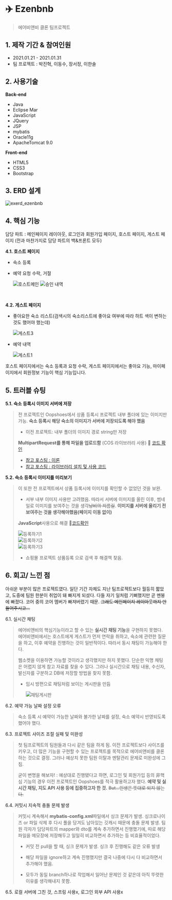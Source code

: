 # :airplane: Ezenbnb

> 에어비앤비 클론 팀프로젝트



## 1. 제작 기간 & 참여인원

- 2021.01.21 - 2021.01.31
- 팀 프로젝트 : 박진혁, 이동수, 장서정, 이한솔



## 2. 사용기술

**Back-end**

- Java
- Eclipse Mar
- JavaScript
- JQuery
- JSP
- mybatis
- Oracle11g
- ApacheTomcat 9.0

**Front-end**

- HTML5
- CSS3
- Bootstrap



## 3. ERD 설계

![exerd_ezenbnb](https://user-images.githubusercontent.com/69448123/109947421-a40ffe80-7d1c-11eb-8920-d50ecd0f297e.png)



## 4. 핵심 기능

담당 파트 : 메인페이지 레이아웃, 로그인과 회원가입 페이지, 호스트 페이지, 게스트 페이지 (전과 마찬가지로 담당 파트의 백&프론트 모두)

**4.1. 호스트 페이지**

- 숙소 등록

- 예약 요청 수락, 거절

  ![호스트메인](https://user-images.githubusercontent.com/69448123/110571957-d8137580-819b-11eb-8d1b-847a3804c1be.png)
  ![승인 내역](https://user-images.githubusercontent.com/69448123/110571967-da75cf80-819b-11eb-9c21-b1cf67e1d013.png)

<br>

**4.2. 게스트 페이지**

- 좋아요한 숙소 리스트(검색시의 숙소리스트에 좋아요 여부에 따라 하트 색이 변하는 것도 했어야 했는데)

  ![게스트3](https://user-images.githubusercontent.com/69448123/110571825-8ff45300-819b-11eb-9062-79367dbd85b9.png)

- 예약 내역

  ![게스트1](https://user-images.githubusercontent.com/69448123/110571867-a1d5f600-819b-11eb-8aa0-7a25661a86cf.png)

  

호스트 페이지에서는 숙소 등록과 요청 수락, 게스트 페이지에서는 좋아요 기능, 마이페이지에서 회원정보 기능이 핵심 기능입니다.



## 5. 트러블 슈팅

**5.1. 숙소 등록시 이미지 서버에 저장**

> 전 프로젝트인 Oopshoes에서 상품 등록시 프로젝트 내부 폴더에 있는 이미지만 가능. **숙소 등록시 해당 숙소의 이미지가 서버에 저장되도록 해야 했음**
>
> - 이전 프로젝트: 내부 폴더의 이미지 경로 string만 저장
>
> **MultipartRequest를 통해 파일을 업로드함** (COS 라이브러리 사용) :pushpin: [코드 확인](https://github.com/Sienna94/Ezenbnb/blob/159928cfdbc0844a5c9d3efa91c8397149e580a8/src/com/house/service/HouseInsertService.java#L39)
>
> - [참고 포스팅 : 이론](https://gunbin91.github.io/jsp/2019/05/28/jsp_11_file.html)
> - [참고 포스팅 : 라이브러리 설치 및 사용 코드](https://sesok808.tistory.com/326)

**5.2. 숙소 등록시 이미지를 미리보기**

>이 또한 전 프로젝트에서 상품 등록시에 이미지를 확인할 수 없었던 것을 보완.
>
>- 서부 내부 이미지 사용만 고려했음. 따라서 서버에 이미지를 올린 이후, 썸네일로 이미지를 보여주는 것을 생각~~낭비의 지름길~~. **이미지를 서버에 올리기 전 보여주는 것을 생각해야했음(페이지 이동 없이)**
>
>**JavaScript**사용으로 해결 :pushpin:[코드확인](https://github.com/Sienna94/Ezenbnb/blob/159928cfdbc0844a5c9d3efa91c8397149e580a8/WebContent/host/houseinsert.jsp#L135)
>
>
>
>![등록하기1](https://user-images.githubusercontent.com/69448123/110571224-9a621d00-819a-11eb-8d15-787d6d22992a.png)<br>
>![등록하기2](https://user-images.githubusercontent.com/69448123/110571237-9df5a400-819a-11eb-9307-6472cb50e32d.png)<br>
>![등록하기3](https://user-images.githubusercontent.com/69448123/110571243-9fbf6780-819a-11eb-99ad-ae68d9700f95.png)<br>
>
>- 쇼핑몰 프로젝트 상품등록 으로 검색 후 해결책 찾음.



## 6. 회고/ 느낀 점

아쉬운 부분이  많은 프로젝트였다. 일단 기간 자체도 지난 팀프로젝트보다 월등히 짧았고, 도중에 팀원 한분이 취업이 돼 빠지게 되셨다. 다들 자기 일처럼 기뻐했지만 곧 멘붕에 빠졌다. 코어 중의 코어 멤버가 빠져버렸기 때문. ~~그래도 메인페이지 레이아웃까지 만들어주시고...~~

6.1. 실시간 채팅

> 에어비앤비의 핵심기능이라고 할 수 있는 **실시간 채팅 기능**을 구현하지 못했다. 에어비앤비에서는 호스트에게 게스트가 먼저 연락을 취하고, 숙소에 관련한 질문을 하고, 이후 예약을 진행하는 것이 일반적이다. 따라서 동시 채팅이 가능해야 한다. 
>
> 웹소켓을 이용하면 가능할 것이라고 생각했지만 하지 못했다. 단순한 익명 채팅은 어렵지 않게 참고 자료를 찾을 수 있다. 그러나 실시간으로 채팅 내용, 수신자, 발신자를 구분하고 DB에 저장할 방법을 찾지 못함.
>
> - 임시 방편으로 채팅처럼 보이는 게시판을 만듬
>
>   ![채팅게시판](https://user-images.githubusercontent.com/69448123/110571133-6edf3280-819a-11eb-9881-8880b8a4e6cb.png)



6.2. 예약 가능 날짜 설정 오류

> 숙소 등록 시 예약이 가능한 날짜와 불가한 날짜를 설정,  숙소 예약시 반영되도록 했어야 했다. 



6.3. 프로젝트 사이즈 조절 실패 및 미완성

> 첫 팀프로젝트의 팀원들과 다시 같은 팀을 하게 됨. 이전 프로젝트보다 사이즈를 키우고, 더 많은 기능을 구현할 수 있는 프로젝트를 목적으로 에어비앤비를 클론하는 것으로 결정. 그러나 예상치 못한 팀원 이탈과 멘탈관리 문제로 미완성에 그침.
>
> 굳이 변명을 해보자! : 예상대로 진행됐다고 하면, 로그인 및 회원가입 등의 非핵심 기능의 경우 이전 프로젝트인 Oopshoes를 적극 활용하고자 했다. **예약 및 실시간 채팅, 지도 API 사용 등에 집중하고자 한 것.** ~~But...인생은 뜻대로 되지 않는다.~~



6.4. 커밋시 지속적 충돌 문제 발생

> 커밋시 계속해서 **mybatis-config.xml**파일에서 싱크 문제가 발생. 싱크로나이즈 or 파일 삭제 후 다시 풀을 당겨도 남아있는 깃캐시 때문에 충돌 문제 발생. 팀원 각자가 담당파트의 mapper와 dto를 계속 추가하면서 진행했기에, 따로 해당 파일을 메모장에 저장해두고 일일히 비교하면서 추가하는 등 비효율적이었다.
>
> - 커밋 전 pull을 할 때, 싱크 문제가 발생. 싱크 후 진행해도 같은 오류 발생
> - 해당 파일을 ignore하고 계속 진행했지만 결국 나중에 다시 다 비교하면서 추가해야 했음.
>
> - 모두가 동일 branch하나로 작업해서 일어난 문제인 것 같은데 아직 뚜렷한 이유를 생각해내지 못함. 



6.5. 로컬 서버에 그친 것, 스프링 사용x, 로그인 외부 API 사용x
